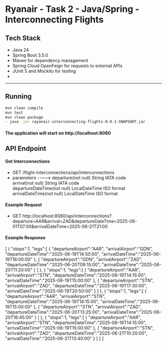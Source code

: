 # Ryanair - Task 2 - Java/Spring - Interconnecting Flights

## Tech Stack

- Java 24
- Spring Boot 3.5.0
- Maven for dependency management
- Spring Cloud OpenFeign for requests to external APIs
- JUnit 5 and Mockito for testing
- 
---

## Running

```bash
mvn clean compile
mvn test
mvn clean package
- java -jar rayanair-interconnecting-flights-0.0.1-SNAPSHOT.jar
```


#### The application will start on http://localhost:8080

## API Endpoint

#### Get Interconnections
- GET /flight-interconnections/api/interconnections
- parameters ----> departure(not null) String IATA code   
                   arrival(not null) String IATA code  
                 departureDateTime(not null) LocalDateTime ISO format  
                 arrivalDateTime(not null) LocalDateTime ISO format  
#### Example Request
- GET http://localhost:8080/api/interconnections?departure=AAR&arrival=ZAD&departureDateTime=2025-06-01T07:00&arrivalDateTime=2025-06-21T21:00

#### Example Response
[
{
"stops":1,
"legs":[
{
"departureAirport":"AAR",
"arrivalAirport":"GDN",
"departureDateTime":"2025-06-19T14:50:00",
"arrivalDateTime":"2025-06-19T16:00:00"
},
{
"departureAirport":"GDN",
"arrivalAirport":"ZAD",
"departureDateTime":"2025-06-20T09:15:00",
"arrivalDateTime":"2025-06-20T11:20:00"
}
]
},
{
"stops":1,
"legs":[
{
"departureAirport":"AAR",
"arrivalAirport":"STN",
"departureDateTime":"2025-06-19T14:15:00",
"arrivalDateTime":"2025-06-19T15:00:00"
},
{
"departureAirport":"STN",
"arrivalAirport":"ZAD",
"departureDateTime":"2025-06-19T17:30:00",
"arrivalDateTime":"2025-06-19T20:50:00"
}
]
},
{
"stops":1,
"legs":[
{
"departureAirport":"AAR",
"arrivalAirport":"STN",
"departureDateTime":"2025-06-19T14:15:00",
"arrivalDateTime":"2025-06-19T15:00:00"
},
{
"departureAirport":"STN",
"arrivalAirport":"ZAD",
"departureDateTime":"2025-06-20T13:25:00",
"arrivalDateTime":"2025-06-20T16:45:00"
}
]
},
{
"stops":1,
"legs":[
{
"departureAirport":"AAR",
"arrivalAirport":"STN",
"departureDateTime":"2025-06-19T14:15:00",
"arrivalDateTime":"2025-06-19T15:00:00"
},
{
"departureAirport":"STN",
"arrivalAirport":"ZAD",
"departureDateTime":"2025-06-21T10:20:00",
"arrivalDateTime":"2025-06-21T13:40:00"
}
]
}
]